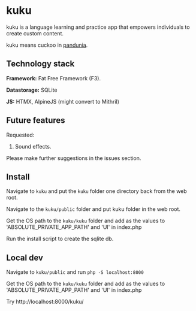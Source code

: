 # kuku 

kuku is a language learning and practice app that empowers individuals to create custom content.

kuku means cuckoo in [pandunia](https://pandunia.info). 

## Technology stack 

**Framework:** Fat Free Framework (F3). 

**Datastorage:** SQLite

**JS:** HTMX, AlpineJS (might convert to Mithril)

## Future features

Requested: 

1. Sound effects. 

Please make further suggestions in the issues section. 

## Install

Navigate to `kuku` and put the `kuku` folder one directory back from the web root. 

Navigate to the `kuku/public` folder and put kuku folder in the web root. 

Get the OS path to the `kuku/kuku` folder and add as the values to 'ABSOLUTE_PRIVATE_APP_PATH' and 'UI' in index.php 

Run the install script to create the sqlite db. 

## Local dev

Navigate to `kuku/public` and run `php -S localhost:8000`

Get the OS path to the `kuku/kuku` folder and add as the values to 'ABSOLUTE_PRIVATE_APP_PATH' and 'UI' in index.php 

Try http://localhost:8000/kuku/

